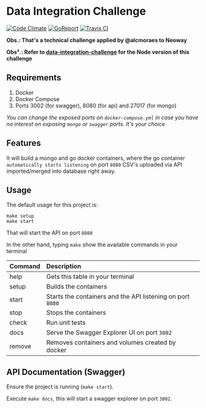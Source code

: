 # Data Integration Challenge

[![Code Climate](https://codeclimate.com/github/alcmoraes/go-data-integration-challenge/badges/gpa.svg)](https://codeclimate.com/github/alcmoraes/go-data-integration-challenge)
[![GoReport](https://goreportcard.com/badge/github.com/alcmoraes/go-data-integration-challenge)](https://goreportcard.com/report/github.com/alcmoraes/go-data-integration-challenge)
[![Travis CI](https://api.travis-ci.org/alcmoraes/go-data-integration-challenge.svg?branch=master)](https://travis-ci.org/alcmoraes/go-data-integration-challenge)

**Obs.: That's a technical challenge applied by @alcmoraes to Neoway**

**Obs².: Refer to [data-integration-challenge](https://github.com/alcmoraes/data-integration-challenge) for the Node version of this challenge**

## Requirements

1. Docker
2. Docker Compose
3. Ports 3002 (for swagger), 8080 (for api) and 27017 (for mongo)

*You can change the exposed ports on `docker-compose.yml` in case you have no interest on exposing `mongo` or `swagger` ports. It's your choice*

## Features

It will build a mongo and go docker containers, where the go container `automatically starts listening` on port `8080`
CSV's uploaded via API imported/merged into database right away.

## Usage

The default usage for this project is:

```
make setup
make start
```

That will start the API on port `8080`

In the other hand, typing `make` show the available commands in your terminal

| Command   |      Description     |
|-----------|:---------------------|
| help      | Gets this table in your terminal | 
| setup     | Builds the containers |
| start     | Starts the containers and the API listening on port `8080` |
| stop      | Stops the containers |
| check     | Run unit tests |
| docs      | Serve the Swagger Explorer UI on port `3002` |
| remove    | Removes containers and volumes created by docker |

## API Documentation (Swagger)

Ensure the project is running (`make start`).

Execute `make docs`, this will start a swagger explorer on port `3002`.

